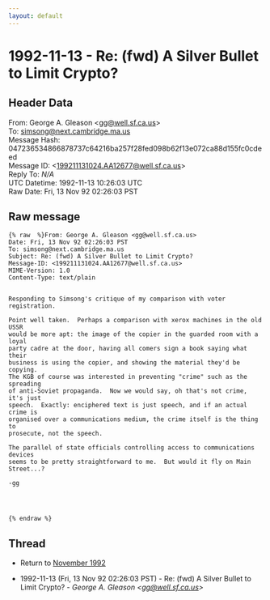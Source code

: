 ```yaml
---
layout: default
---
```


# 1992-11-13 - Re: (fwd) A Silver Bullet to Limit Crypto?

## Header Data

From: George A. Gleason \<gg@well.sf.ca.us\><br>
To: simsong@next.cambridge.ma.us<br>
Message Hash: 047236534866878737c64216ba257f28fed098b62f13e072ca88d155fc0cdeed<br>
Message ID: \<199211131024.AA12677@well.sf.ca.us\><br>
Reply To: _N/A_<br>
UTC Datetime: 1992-11-13 10:26:03 UTC<br>
Raw Date: Fri, 13 Nov 92 02:26:03 PST<br>

## Raw message

```
{% raw  %}From: George A. Gleason <gg@well.sf.ca.us>
Date: Fri, 13 Nov 92 02:26:03 PST
To: simsong@next.cambridge.ma.us
Subject: Re: (fwd) A Silver Bullet to Limit Crypto?
Message-ID: <199211131024.AA12677@well.sf.ca.us>
MIME-Version: 1.0
Content-Type: text/plain


Responding to Simsong's critique of my comparison with voter registration.

Point well taken.  Perhaps a comparison with xerox machines in the old USSR
would be more apt: the image of the copier in the guarded room with a loyal
party cadre at the door, having all comers sign a book saying what their
business is using the copier, and showing the material they'd be copying.
The KGB of course was interested in preventing "crime" such as the spreading
of anti-Soviet propaganda.  Now we would say, oh that's not crime, it's just
speech.  Exactly: enciphered text is just speech, and if an actual crime is
organised over a communications medium, the crime itself is the thing to
prosecute, not the speech.  

The parallel of state officials controlling access to communications devices
seems to be pretty straightforward to me.  But would it fly on Main
Street...?

-gg




{% endraw %}
```

## Thread

+ Return to [November 1992](/archive/1992/11)

+ 1992-11-13 (Fri, 13 Nov 92 02:26:03 PST) - Re: (fwd) A Silver Bullet to Limit Crypto? - _George A. Gleason \<gg@well.sf.ca.us\>_

